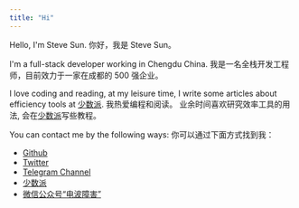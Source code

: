 ```yaml
---
title: "Hi"
---
```


Hello, I'm Steve Sun.
你好，我是 Steve Sun。

I'm a full-stack developer working in Chengdu China.
我是一名全栈开发工程师，目前效力于一家在成都的 500 强企业。

I love coding and reading, at my leisure time, I write some articles about efficiency tools at [少数派](https://sspai.com).
我热爱编程和阅读。 业余时间喜欢研究效率工具的用法, 会在[少数派](https://sspai.com)写些教程。

You can contact me by the following ways:
你可以通过下面方式找到我：

- [Github](https://github.com/stevedsun)
- [Twitter](https://twitter.com/way2steve)
- [Telegram Channel](https://t.me/poorRideoReception)
- [少数派](https://sspai.com/u/radiowave/overview)
- [微信公众号“电波障害”](https://mp.weixin.qq.com/s/zSNl-n4B9l9wyZYGVcnVJw)
